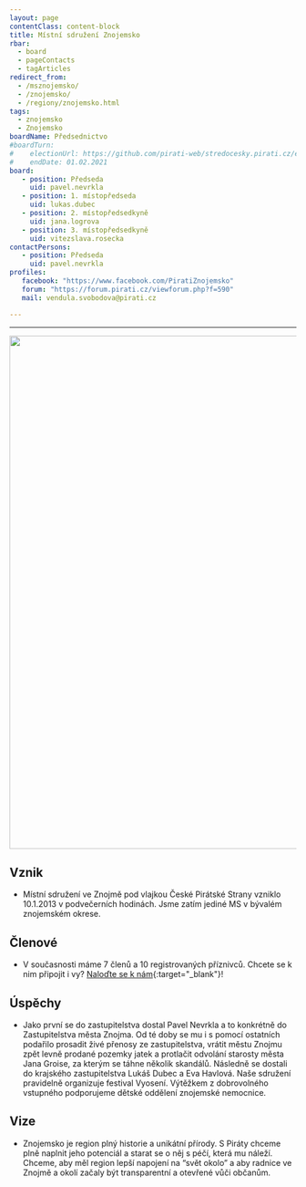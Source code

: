 ```yaml
---
layout: page
contentClass: content-block
title: Místní sdružení Znojemsko
rbar:
  - board
  - pageContacts
  - tagArticles
redirect_from:
  - /msznojemsko/
  - /znojemsko/
  - /regiony/znojemsko.html
tags:
  - znojemsko
  - Znojemsko
boardName: Předsednictvo
#boardTurn:
#    electionUrl: https://github.com/pirati-web/stredocesky.pirati.cz/edit/master/kladno/index.md
#    endDate: 01.02.2021
board:
   - position: Předseda
     uid: pavel.nevrkla
   - position: 1. místopředseda
     uid: lukas.dubec
   - position: 2. místopředsedkyně
     uid: jana.logrova
   - position: 3. místopředsedkyně
     uid: vitezslava.rosecka
contactPersons:
   - position: Předseda
     uid: pavel.nevrkla
profiles:
   facebook: "https://www.facebook.com/PiratiZnojemsko"
   forum: "https://forum.pirati.cz/viewforum.php?f=590"
   mail: vendula.svobodova@pirati.cz

---
```

<hr>
<img src="https://sucho.pirati.cz/assets/img/znojemsko.png" width="900">

## **Vznik**

- Místní sdružení ve Znojmě pod vlajkou České Pirátské Strany vzniklo 10.1.2013 v podvečerních hodinách. Jsme zatím jediné MS v bývalém znojemském okrese.

## **Členové**

- V současnosti máme 7 členů a 10 registrovaných příznivců. Chcete se k nim připojit i vy? [Naloďte se k nám](https://nalodeni.pirati.cz/){:target="_blank"}!

## **Úspěchy**

- Jako první se do zastupitelstva dostal Pavel Nevrkla a to konkrétně do Zastupitelstva města Znojma. Od té doby se mu i s pomocí ostatních podařilo prosadit živé přenosy ze zastupitelstva, vrátit městu Znojmu zpět levně prodané pozemky jatek a protlačit odvolání starosty města Jana Groise, za kterým se táhne několik skandálů. Následně se dostali do krajského zastupitelstva Lukáš Dubec a Eva Havlová. Naše sdružení pravidelně organizuje festival Vyosení. Výtěžkem z dobrovolného vstupného podporujeme dětské oddělení znojemské nemocnice.

## **Vize**

- Znojemsko je region plný historie a unikátní přírody. S Piráty chceme plně naplnit jeho potenciál a starat se o něj s péčí, která mu náleží. Chceme, aby měl region lepší napojení na “svět okolo” a aby radnice ve Znojmě a okolí začaly být transparentní a otevřené vůči občanům.
